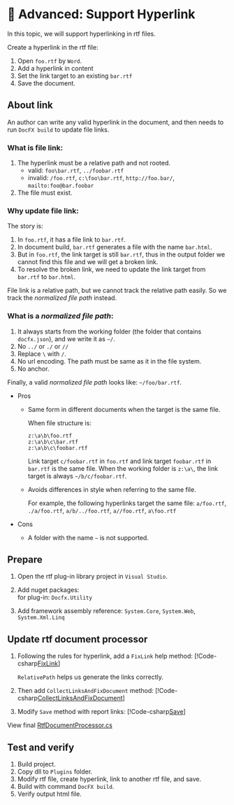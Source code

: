 🔧 Advanced: Support Hyperlink
===============================

In this topic, we will support hyperlinking in rtf files.

Create a hyperlink in the rtf file:
1.  Open `foo.rtf` by `Word`.
2.  Add a hyperlink in content
3.  Set the link target to an existing `bar.rtf`
4.  Save the document.

About link
----------
An author can write any valid hyperlink in the document, and then needs to run `DocFX build` to update file links.

### What is file link:
1.  The hyperlink must be a relative path and not rooted.
    * valid: `foo\bar.rtf`, `../foobar.rtf`
    * invalid: `/foo.rtf`, `c:\foo\bar.rtf`, `http://foo.bar/`, `mailto:foo@bar.foobar`
2.  The file must exist.

### Why update file link:

The story is:
1.  In `foo.rtf`, it has a file link to `bar.rtf`.
2.  In document build, `bar.rtf` generates a file with the name `bar.html`.
3.  But in `foo.rtf`, the link target is still `bar.rtf`, thus in the output folder we cannot find this file and we will get a broken link.
4.  To resolve the broken link, we need to update the link target from `bar.rtf` to `bar.html`.

File link is a relative path, but we cannot track the relative path easily.
So we track the *normalized file path* instead.

### What is a *normalized file path*:
1.  It always starts from the working folder (the folder that contains `docfx.json`), and we write it as `~/`.
2.  No `../` or `./` or `//`
3.  Replace `\` with `/`.
4.  No url encoding. The path must be same as it in the file system.
5.  No anchor.

Finally, a valid *normalized file path* looks like: `~/foo/bar.rtf`.

* Pros
  * Same form in different documents when the target is the same file.

    When file structure is:
    ```
    z:\a\b\foo.rtf
    z:\a\b\c\bar.rtf
    z:\a\b\c\foobar.rtf
    ```
    Link target `c/foobar.rtf` in `foo.rtf` and link target `foobar.rtf` in `bar.rtf` is the same file.
    When the working folder is `z:\a\`, the link target is always `~/b/c/foobar.rtf`.

  * Avoids differences in style when referring to the same file.

    For example, the following hyperlinks target the same file: `a/foo.rtf`, `./a/foo.rtf`, `a/b/../foo.rtf`, `a//foo.rtf`, `a\foo.rtf`

* Cons
  * A folder with the name `~` is not supported.

Prepare
-------
1.  Open the rtf plug-in library project in `Visual Studio`.

2.  Add nuget packages:  
    for plug-in: `Docfx.Utility`

3.  Add framework assembly reference:
    `System.Core`, `System.Web`, `System.Xml.Linq`

Update rtf document processor
-----------------------------
1. Following the rules for hyperlink, add a `FixLink` help method:
   [!Code-csharp[FixLink](../codesnippet/Rtf/Hyperlink/RtfDocumentProcessor.cs?name=FixLink)]

   `RelativePath` helps us generate the links correctly.

2. Then add `CollectLinksAndFixDocument` method:
   [!Code-csharp[CollectLinksAndFixDocument](../codesnippet/Rtf/Hyperlink/RtfDocumentProcessor.cs?name=CollectLinksAndFixDocument)]

3. Modify `Save` method with report links:
   [!Code-csharp[Save](../codesnippet/Rtf/Hyperlink/RtfDocumentProcessor.cs?name=Save)]

<!-- todo : `Update Reference` is preserved for next version of plugin. -->

View final [RtfDocumentProcessor.cs](../codesnippet/Rtf/Hyperlink/RtfDocumentProcessor.cs)


Test and verify
---------------
1.  Build project.
2.  Copy dll to `Plugins` folder.
3.  Modify rtf file, create hyperlink, link to another rtf file, and save.
4.  Build with command `DocFX build`.
5.  Verify output html file.
